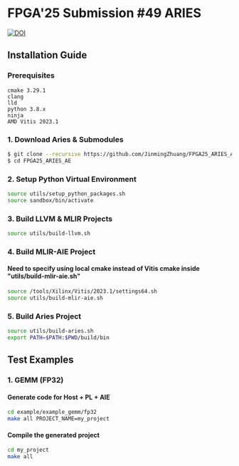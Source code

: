 # FPGA'25 Submission #49 ARIES
[![DOI](https://zenodo.org/badge/903644715.svg)](https://doi.org/10.5281/zenodo.14492668)

## Installation Guide

### Prerequisites
```
cmake 3.29.1 
clang
lld
python 3.8.x
ninja
AMD Vitis 2023.1
```

### 1. Download Aries & Submodules
```sh
$ git clone --recursive https://github.com/JinmingZhuang/FPGA25_ARIES_AE.git
$ cd FPGA25_ARIES_AE
```

### 2. Setup Python Virtual Environment
```sh
source utils/setup_python_packages.sh
source sandbox/bin/activate
```

### 3. Build LLVM & MLIR Projects
```sh
source utils/build-llvm.sh
```

### 4. Build MLIR-AIE Project 
#### Need to specify using local cmake instead of Vitis cmake inside "utils/build-mlir-aie.sh"
```sh
source /tools/Xilinx/Vitis/2023.1/settings64.sh
source utils/build-mlir-aie.sh
```

### 5. Build Aries Project
```sh
source utils/build-aries.sh
export PATH=$PATH:$PWD/build/bin
```


##  Test Examples
### 1. GEMM (FP32)
#### Generate code for Host + PL + AIE
```sh
cd example/example_gemm/fp32
make all PROJECT_NAME=my_project
```

#### Compile the generated project
```sh
cd my_project
make all
```

